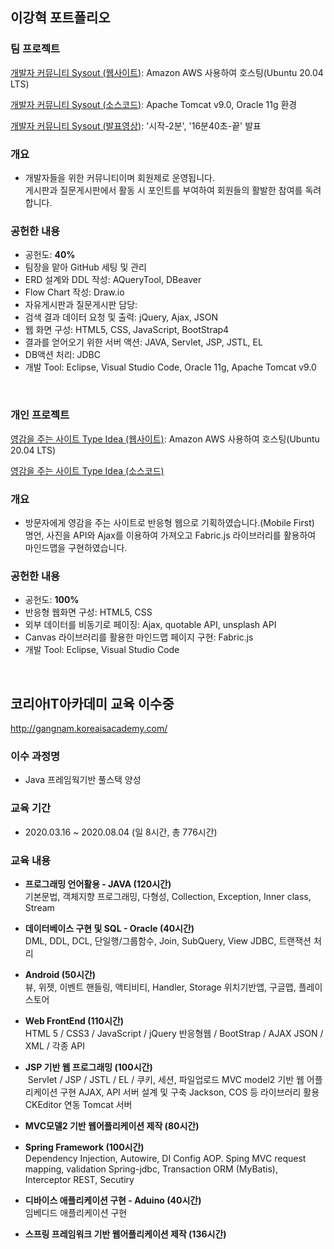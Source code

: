 ## 이강혁 포트폴리오

### 팀 프로젝트


[개발자 커뮤니티 Sysout (웹사이트)](http://sysout.online:8109/Maxim_Project): Amazon AWS 사용하여 호스팅(Ubuntu 20.04 LTS)

[개발자 커뮤니티 Sysout (소스코드)](https://github.com/writerkang/Maxim_Project): Apache Tomcat v9.0, Oracle 11g 환경

[개발자 커뮤니티 Sysout (발표영상)](https://www.youtube.com/watch?v=c5x5BAcvOAE): '시작-2분', '16분40초-끝' 발표

### 개요
* 개발자들을 위한 커뮤니티이며 회원제로 운영됩니다.<br>
게시판과 질문게시판에서 활동 시 포인트를 부여하여 회원들의 활발한 참여를 독려합니다.

### 공헌한 내용
* 공헌도: **40%**
* 팀장을 맡아 GitHub 세팅 및 관리
* ERD 설계와 DDL 작성: AQueryTool, DBeaver
* Flow Chart 작성: Draw.io
* 자유게시판과 질문게시판 담당: 
* 검색 결과 데이터 요청 및 출력: jQuery, Ajax, JSON
* 웹 화면 구성: HTML5, CSS, JavaScript, BootStrap4
* 결과를 얻어오기 위한 서버 액션: JAVA, Servlet, JSP, JSTL, EL
* DB액션 처리: JDBC
* 개발 Tool: Eclipse, Visual Studio Code, Oracle 11g, Apache Tomcat v9.0
<br>

### 개인 프로젝트


[영감을 주는 사이트 Type Idea (웹사이트)](http://sysout.online/TypeIdea): Amazon AWS 사용하여 호스팅(Ubuntu 20.04 LTS)

[영감을 주는 사이트 Type Idea (소스코드)](https://github.com/writerkang/JavaWork/tree/master/Lec_WEB/WebContent/myweb)

### 개요
* 방문자에게 영감을 주는 사이트로 반응형 웹으로 기획하였습니다.(Mobile First)<br>
명언, 사진을 API와 Ajax를 이용하여 가져오고 Fabric.js 라이브러리를 활용하여 마인드맵을 구현하였습니다.

### 공헌한 내용
* 공헌도: **100%**
* 반응형 웹화면 구성: HTML5, CSS
* 외부 데이터를 비동기로 페이징: Ajax, quotable API, unsplash API
* Canvas 라이브러리를 활용한 마인드맵 페이지 구현: Fabric.js
* 개발 Tool: Eclipse, Visual Studio Code
<br>

## 코리아IT아카데미 교육 이수중
http://gangnam.koreaisacademy.com/

### 이수 과정명
* Java 프레임웍기반 풀스택 양성

### 교육 기간
* 2020.03.16 ~ 2020.08.04 (일 8시간, 총 776시간)

### 교육 내용
- **프로그래밍 언어활용 - JAVA (120시간)**<br>
  기본문법, 객체지향 프로그래밍, 다형성, Collection, Exception, Inner class, Stream
  
- **데이터베이스 구현 및 SQL - Oracle (40시간)**<br>
  DML, DDL, DCL, 단일행/그룹함수, Join, SubQuery, View
 JDBC, 트랜잭션 처리
  
- **Android (50시간)**<br>
   뷰, 위젯, 이벤트 핸들링, 액티비티, 
 Handler, Storage
 위치기반앱, 구글맵, 플레이스토어 
  
- **Web FrontEnd (110시간)**<br>
  HTML 5 / CSS3 / JavaScript / jQuery
 반응형웹 / BootStrap / AJAX
 JSON / XML / 각종 API
  
- **JSP 기반 웹 프로그래밍 (100시간)**<br>
  Servlet / JSP / JSTL / EL / 
 쿠키, 세션, 파일업로드
 MVC model2 기반 웹 어플리케이션 구현
 AJAX, API 서버 설계 및 구축
 Jackson, COS 등 라이브러리 활용
 CKEditor 연동
 Tomcat 서버
  
- **MVC모델2 기반 웹어플리케이션 제작 (80시간)**<br>
  
- **Spring Framework (100시간)**<br>
  Dependency Injection, Autowire, DI Config
 AOP. Sping MVC
 request mapping, validation
 Spring-jdbc, Transaction
 ORM (MyBatis), Interceptor
 REST, Secutiry
  
- **디바이스  애플리케이션 구현 - Aduino (40시간)**<br>
  임베디드 애플리케이션 구현
  
- **스프링 프레임워크 기반 웹어플리케이션 제작 (136시간)**<br>
